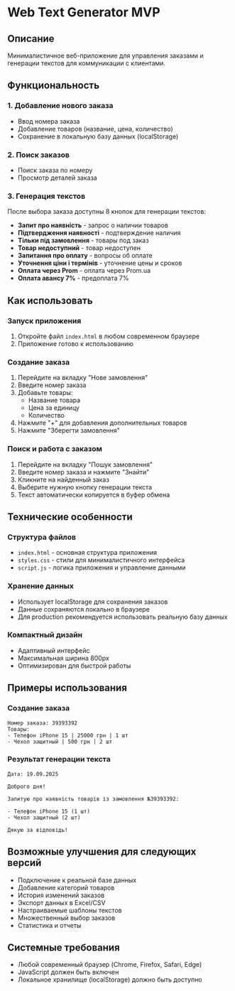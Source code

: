 # Web Text Generator MVP

## Описание
Минималистичное веб-приложение для управления заказами и генерации текстов для коммуникации с клиентами.

## Функциональность

### 1. Добавление нового заказа
- Ввод номера заказа
- Добавление товаров (название, цена, количество)
- Сохранение в локальную базу данных (localStorage)

### 2. Поиск заказов
- Поиск заказа по номеру
- Просмотр деталей заказа

### 3. Генерация текстов
После выбора заказа доступны 8 кнопок для генерации текстов:
- **Запит про наявність** - запрос о наличии товаров
- **Підтвердження наявності** - подтверждение наличия
- **Тільки під замовлення** - товары под заказ
- **Товар недоступний** - товар недоступен
- **Запитання про оплату** - вопросы об оплате
- **Уточнення ціни і термінів** - уточнение цены и сроков
- **Оплата через Prom** - оплата через Prom.ua
- **Оплата авансу 7%** - предоплата 7%

## Как использовать

### Запуск приложения
1. Откройте файл `index.html` в любом современном браузере
2. Приложение готово к использованию

### Создание заказа
1. Перейдите на вкладку "Нове замовлення"
2. Введите номер заказа
3. Добавьте товары:
   - Название товара
   - Цена за единицу
   - Количество
4. Нажмите "+" для добавления дополнительных товаров
5. Нажмите "Зберегти замовлення"

### Поиск и работа с заказом
1. Перейдите на вкладку "Пошук замовлення"
2. Введите номер заказа и нажмите "Знайти"
3. Кликните на найденный заказ
4. Выберите нужную кнопку генерации текста
5. Текст автоматически копируется в буфер обмена

## Технические особенности

### Структура файлов
- `index.html` - основная структура приложения
- `styles.css` - стили для минималистичного интерфейса
- `script.js` - логика приложения и управление данными

### Хранение данных
- Использует localStorage для сохранения заказов
- Данные сохраняются локально в браузере
- Для production рекомендуется использовать реальную базу данных

### Компактный дизайн
- Адаптивный интерфейс
- Максимальная ширина 800px
- Оптимизирован для быстрой работы

## Примеры использования

### Создание заказа
```
Номер заказа: 39393392
Товары:
- Телефон iPhone 15 | 25000 грн | 1 шт
- Чехол защитный | 500 грн | 2 шт
```

### Результат генерации текста
```
Дата: 19.09.2025

Доброго дня!

Запитую про наявність товарів із замовлення №39393392:

- Телефон iPhone 15 (1 шт)
- Чехол защитный (2 шт)

Дякую за відповідь!
```

## Возможные улучшения для следующих версий
- Подключение к реальной базе данных
- Добавление категорий товаров  
- История изменений заказов
- Экспорт данных в Excel/CSV
- Настраиваемые шаблоны текстов
- Множественный выбор заказов
- Статистика и отчеты

## Системные требования
- Любой современный браузер (Chrome, Firefox, Safari, Edge)
- JavaScript должен быть включен
- Локальное хранилище (localStorage) должно быть доступно